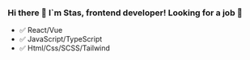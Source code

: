 ### Hi there 👋 I`m Stas, frontend developer! Looking for a job :pray:

- :white_check_mark: React/Vue
- :white_check_mark: JavaScript/TypeScript
- :white_check_mark: Html/Css/SCSS/Tailwind

